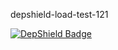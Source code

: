 depshield-load-test-121

[![DepShield Badge](https://cpeters2.dev.depshield.sonatype.org/badges/depshield-load-cpeters2d/depshield-load-test-121/depshield.svg)](https://sonatype.github.io/depshield-github-pages)
